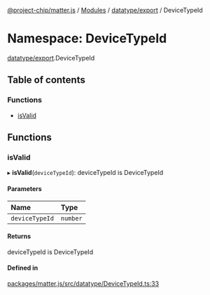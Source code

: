 [@project-chip/matter.js](../README.md) / [Modules](../modules.md) / [datatype/export](datatype_export.md) / DeviceTypeId

# Namespace: DeviceTypeId

[datatype/export](datatype_export.md).DeviceTypeId

## Table of contents

### Functions

- [isValid](datatype_export.DeviceTypeId.md#isvalid)

## Functions

### isValid

▸ **isValid**(`deviceTypeId`): deviceTypeId is DeviceTypeId

#### Parameters

| Name | Type |
| :------ | :------ |
| `deviceTypeId` | `number` |

#### Returns

deviceTypeId is DeviceTypeId

#### Defined in

[packages/matter.js/src/datatype/DeviceTypeId.ts:33](https://github.com/project-chip/matter.js/blob/5f71eedebdb9fa54338bde320c311bb359b7455d/packages/matter.js/src/datatype/DeviceTypeId.ts#L33)

